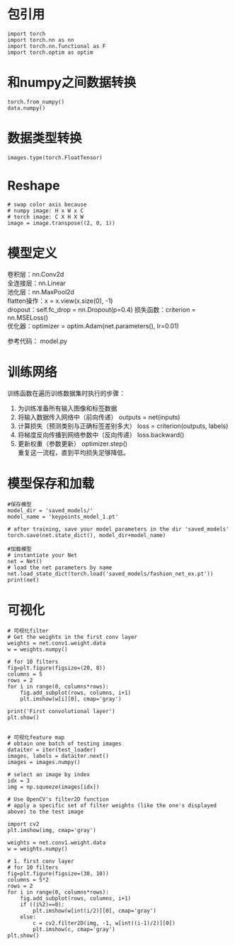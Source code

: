 # 包引用
	import torch
	import torch.nn as nn
	import torch.nn.functional as F
	import torch.optim as optim

# 和numpy之间数据转换
	torch.from_numpy()
	data.numpy()  

# 数据类型转换
	images.type(torch.FloatTensor)

# Reshape
	# swap color axis because  
    # numpy image: H x W x C  
    # torch image: C X H X W  
    image = image.transpose((2, 0, 1))  

# 模型定义
卷积层：nn.Conv2d  
全连接层：nn.Linear  
池化层：nn.MaxPool2d  
flatten操作：x = x.view(x.size(0), -1)  
dropout：self.fc_drop = nn.Dropout(p=0.4) 
损失函数：criterion = nn.MSELoss()  
优化器：optimizer = optim.Adam(net.parameters(), lr=0.01)  

参考代码： model.py

# 训练网络
训练函数在遍历训练数据集时执行的步骤：  
1. 为训练准备所有输入图像和标签数据  
2. 将输入数据传入网络中（前向传递）  outputs = net(inputs)  
3. 计算损失（预测类别与正确标签差别多大）  loss = criterion(outputs, labels)  
4. 将梯度反向传播到网络参数中（反向传递）  loss.backward()    
5. 更新权重（参数更新）  optimizer.step()     
重复这一流程，直到平均损失足够降低。  

# 模型保存和加载
	#保存模型
	model_dir = 'saved_models/'
	model_name = 'keypoints_model_1.pt'

	# after training, save your model parameters in the dir 'saved_models'
	torch.save(net.state_dict(), model_dir+model_name)

	#加载模型
	# instantiate your Net
	net = Net()
	# load the net parameters by name
	net.load_state_dict(torch.load('saved_models/fashion_net_ex.pt'))
	print(net)


# 可视化
	# 可视化filter
	# Get the weights in the first conv layer
	weights = net.conv1.weight.data
	w = weights.numpy()
	
	# for 10 filters
	fig=plt.figure(figsize=(20, 8))
	columns = 5
	rows = 2
	for i in range(0, columns*rows):
	    fig.add_subplot(rows, columns, i+1)
	    plt.imshow(w[i][0], cmap='gray')
	    
	print('First convolutional layer')
	plt.show()


	# 可视化feature map
	# obtain one batch of testing images
	dataiter = iter(test_loader)
	images, labels = dataiter.next()
	images = images.numpy()
	
	# select an image by index
	idx = 3
	img = np.squeeze(images[idx])
	
	# Use OpenCV's filter2D function 
	# apply a specific set of filter weights (like the one's displayed above) to the test image
	
	import cv2
	plt.imshow(img, cmap='gray')
	
	weights = net.conv1.weight.data
	w = weights.numpy()
	
	# 1. first conv layer
	# for 10 filters
	fig=plt.figure(figsize=(30, 10))
	columns = 5*2
	rows = 2
	for i in range(0, columns*rows):
	    fig.add_subplot(rows, columns, i+1)
	    if ((i%2)==0):
	        plt.imshow(w[int(i/2)][0], cmap='gray')
	    else:
	        c = cv2.filter2D(img, -1, w[int((i-1)/2)][0])
	        plt.imshow(c, cmap='gray')
	plt.show()